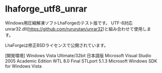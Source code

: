 lhaforge_utf8_unrar
========

Windows用圧縮解凍ソフトLhaForgeのテスト版です。
UTF-8対応unrar32.dll(https://github.com/rururutan/unrar32)と組み合わせて使用します。

LhaForgeは修正BSDライセンスで公開されています。

[開発環境]
Windows Vista Ultimate/32bit 日本語版
Microsoft Visual Studio 2005 Academic Edition
WTL 8.0 Final
STLport 5.1.3
Microsoft Windows SDK for Windows Vista

